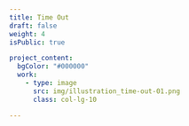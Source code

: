 ```yaml
---
title: Time Out
draft: false
weight: 4
isPublic: true

project_content:
  bgColor: "#000000"
  work:
    - type: image
      src: img/illustration_time-out-01.png
      class: col-lg-10

---
```


